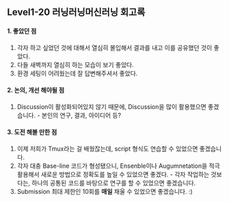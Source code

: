 ## Level1-20 러닝러닝머신러닝 회고록

#### 1. 좋았던 점

  1. 각자 하고 싶었던 것에 대해서 열심히 몰입해서 결과를 내고 이를 공유했던 것이 좋았다.
  2. 다들 새벽까지 열심히 하는 모습이 보기 좋았다.
  3. 환경 세팅이 어려웠는데 잘 답변해주셔서 좋았다.
  
#### 2. 논의, 개선 해야될 점

  1. Discussion이 활성화되어있지 않기 때문에, Discussion을 많이 활용했으면 좋겠습니다.
    - 본인의 연구, 결과, 아이디어 등?
   

#### 3. 도전 해볼 만한 점

  1. 이제 저희가 Tmux라는 걸 배웠잖는데, script 형식도 연습할 수 있었으면 좋겠습니다.
  2. 각자 대충 Base-line 코드가 형성됐으니, Ensenble이나 Augumnetation을 적극 활용해서 새로운 방법으로 정확도를 높일 수 있었으면 좋겠다. 
    - 각자 작업하는 것보다는, 하나의 공통된 코드를 바탕으로 연구를 할 수 있었으면 좋겠습니다.
  3. Submission 최대 제한인 10회를 **매일** 채울 수 있었으면 좋겠습니다. :) 
